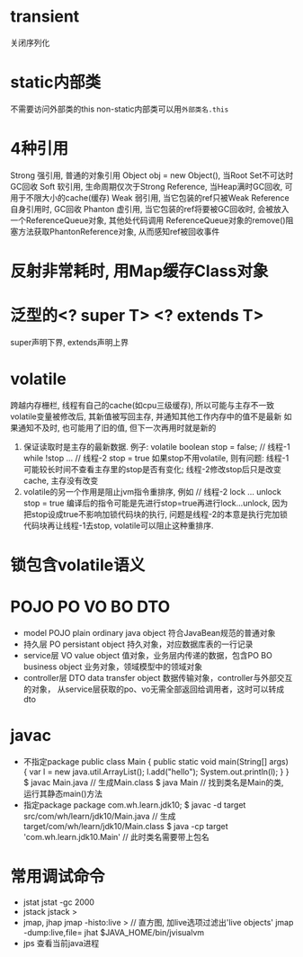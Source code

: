 # transient
关闭序列化

# static内部类
不需要访问外部类的this
non-static内部类可以用`外部类名.this`

# 4种引用
Strong  强引用, 普通的对象引用 Object obj = new Object(), 当Root Set不可达时GC回收
Soft    软引用, 生命周期仅次于Strong Reference, 当Heap满时GC回收, 可用于不限大小的cache(缓存)
Weak    弱引用, 当它包装的ref只被Weak Reference自身引用时, GC回收
Phanton 虚引用, 当它包装的ref将要被GC回收时, 会被放入一个ReferenceQueue对象, 其他处代码调用
ReferenceQueue对象的remove()阻塞方法获取PhantonReference对象, 从而感知ref被回收事件

# 反射非常耗时, 用Map缓存Class对象

# 泛型的<? super T> <? extends T>
super声明下界, extends声明上界

# volatile
跨越内存栅栏, 线程有自己的cache(如cpu三级缓存), 所以可能与主存不一致
volatile变量被修改后, 其新值被写回主存, 并通知其他工作内存中的值不是最新
如果通知不及时, 也可能用了旧的值, 但下一次再用时就是新的
1. 保证读取时是主存的最新数据. 例子:
	volatile boolean stop = false;
	// 线程-1
	while !stop
		...
	// 线程-2
	stop = true
	如果stop不用volatile, 则有问题:
		线程-1可能较长时间不查看主存里的stop是否有变化; 线程-2修改stop后只是改变cache, 主存没有改变
2. volatile的另一个作用是阻止jvm指令重排序, 例如
	// 线程-2
	lock ... unlock
	stop = true
	编译后的指令可能是先进行stop=true再进行lock...unlock, 因为把stop设成true不影响加锁代码块的执行,
	问题是线程-2的本意是执行完加锁代码块再让线程-1去stop, volatile可以阻止这种重排序.

# 锁包含volatile语义

# POJO PO VO BO DTO
- model
  POJO  plain ordinary java object    符合JavaBean规范的普通对象
- 持久层
  PO    persistant object      持久对象，对应数据库表的一行记录
- service层
  VO    value object           值对象，业务层内传递的数据，包含PO
  BO    business object        业务对象，领域模型中的领域对象
- controller层
  DTO   data transfer object   数据传输对象，controller与外部交互的对象，
                               从service层获取的po、vo无需全部返回给调用者，这时可以转成dto

# javac
- 不指定package
public class Main {
  public static void main(String[] args) {
    var l = new java.util.ArrayList<String>(); l.add("hello"); System.out.println(l);
  }
}
$ javac Main.java  // 生成Main.class
$ java Main        // 找到类名是Main的类, 运行其静态main()方法
- 指定package
package com.wh.learn.jdk10;
$ javac -d target src/com/wh/learn/jdk10/Main.java  // 生成target/com/wh/learn/jdk10/Main.class
$ java -cp target 'com.wh.learn.jdk10.Main'         // 此时类名需要带上包名

# 常用调试命令
- jstat
jstat -gc <pid> 2000
- jstack
jstack <pid> > <outfile>
- jmap, jhap
jmap -histo:live <pid> > <resultfile>  // 直方图, 加live选项过滤出'live objects'
jmap -dump:live,file=<outfile> <pid>
jhat <outfile>
$JAVA_HOME/bin/jvisualvm
- jps
查看当前java进程